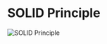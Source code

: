 # SOLID Principle
<img src="https://miro.medium.com/max/5018/1*1Fl0dq4B7vq3zqR2k8bHdg.jpeg" Title="SOLID Principle"/>



